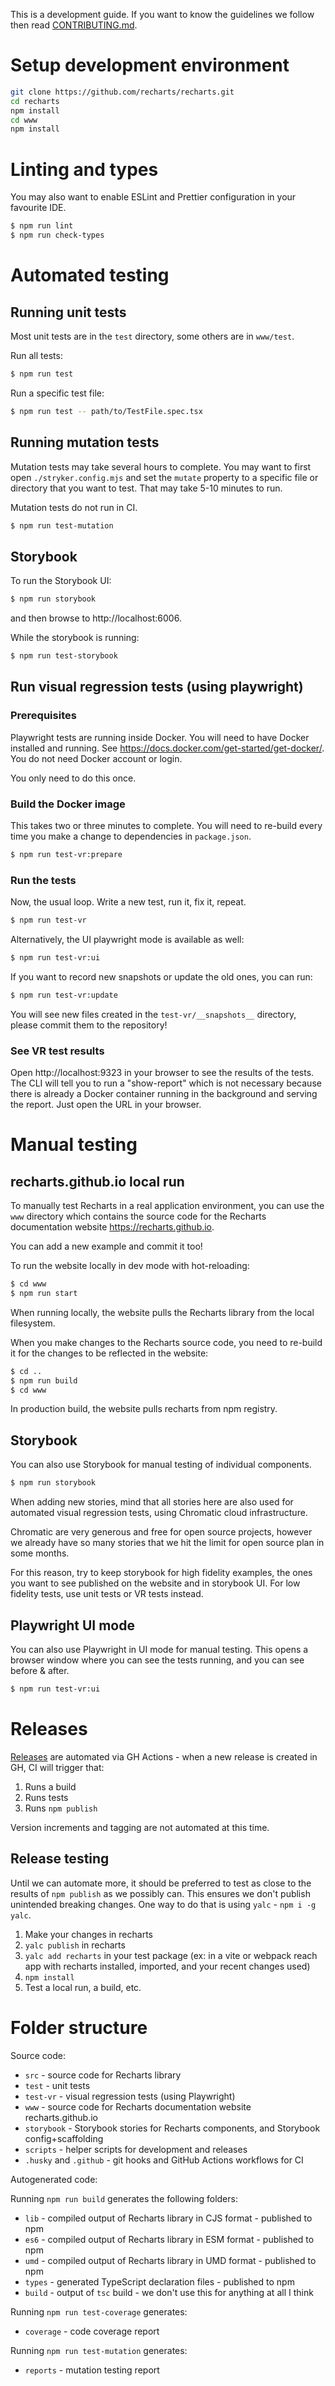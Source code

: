 This is a development guide.
If you want to know the guidelines we follow then read [CONTRIBUTING.md](CONTRIBUTING.md).

# Setup development environment

```sh
git clone https://github.com/recharts/recharts.git
cd recharts
npm install
cd www
npm install
```

# Linting and types

You may also want to enable ESLint and Prettier configuration in your favourite IDE.

```sh
$ npm run lint
$ npm run check-types
```

# Automated testing

## Running unit tests

Most unit tests are in the `test` directory, some others are in `www/test`.

Run all tests:
```sh
$ npm run test
```

Run a specific test file:
```sh
$ npm run test -- path/to/TestFile.spec.tsx
```

## Running mutation tests

Mutation tests may take several hours to complete.
You may want to first open `./stryker.config.mjs` and set the `mutate` property to a specific file or directory
that you want to test. That may take 5-10 minutes to run.

Mutation tests do not run in CI.

```sh
$ npm run test-mutation
```

## Storybook

To run the Storybook UI:

```sh
$ npm run storybook
```

and then browse to http://localhost:6006.

While the storybook is running:

```sh
$ npm run test-storybook
```

## Run visual regression tests (using playwright)

### Prerequisites

Playwright tests are running inside Docker. You will need to have Docker installed and running.
See https://docs.docker.com/get-started/get-docker/. You do not need Docker account or login.

You only need to do this once.

### Build the Docker image

This takes two or three minutes to complete.
You will need to re-build every time you make a change to dependencies in `package.json`.

```sh
$ npm run test-vr:prepare
```

### Run the tests

Now, the usual loop. Write a new test, run it, fix it, repeat.

```sh
$ npm run test-vr
```

Alternatively, the UI playwright mode is available as well:

```sh
$ npm run test-vr:ui
```

If you want to record new snapshots or update the old ones, you can run:

```sh
$ npm run test-vr:update
```

You will see new files created in the `test-vr/__snapshots__` directory, please commit them to the repository!

### See VR test results

Open http://localhost:9323 in your browser to see the results of the tests.
The CLI will tell you to run a "show-report" which is not necessary because there is already a Docker container running
in the background and serving the report. Just open the URL in your browser.

# Manual testing

## recharts.github.io local run

To manually test Recharts in a real application environment, you can use the `www` directory which contains the source code
for the Recharts documentation website https://recharts.github.io.

You can add a new example and commit it too!

To run the website locally in dev mode with hot-reloading:

```sh
$ cd www
$ npm run start
```

When running locally, the website pulls the Recharts library from the local filesystem.

When you make changes to the Recharts source code, you need to re-build it for the changes to be reflected in the website:

```sh
$ cd ..
$ npm run build
$ cd www
```

In production build, the website pulls recharts from npm registry.

## Storybook

You can also use Storybook for manual testing of individual components.

```sh
$ npm run storybook
```

When adding new stories, mind that all stories here are also used for automated visual regression tests,
using Chromatic cloud infrastructure.

Chromatic are very generous and free for open source projects,
however we already have so many stories that we hit the limit for open source plan in some months.

For this reason, try to keep storybook for high fidelity examples, the ones you want to see published on the website
and in storybook UI. For low fidelity tests, use unit tests or VR tests instead.

## Playwright UI mode

You can also use Playwright in UI mode for manual testing. This opens a browser window where you can see the tests running,
and you can see before & after.

```sh
$ npm run test-vr:ui
```

# Releases

[Releases](https://github.com/recharts/recharts/releases) are automated via GH Actions - when a new release is created
in GH, CI will trigger that:

1. Runs a build
2. Runs tests
3. Runs `npm publish`

Version increments and tagging are not automated at this time.

## Release testing

Until we can automate more, it should be preferred to test as close to the results of `npm publish` as we possibly can.
This ensures we don't publish unintended breaking changes. One way to do that is using `yalc` - `npm i -g yalc`.

1. Make your changes in recharts
2. `yalc publish` in recharts
3. `yalc add recharts` in your test package (ex: in a vite or webpack reach app with recharts installed, imported, and
   your recent changes used)
4. `npm install`
5. Test a local run, a build, etc.

# Folder structure

Source code:

- `src` - source code for Recharts library
- `test` - unit tests
- `test-vr` - visual regression tests (using Playwright)
- `www` - source code for Recharts documentation website recharts.github.io
- `storybook` - Storybook stories for Recharts components, and Storybook config+scaffolding
- `scripts` - helper scripts for development and releases
- `.husky` and `.github` - git hooks and GitHub Actions workflows for CI

Autogenerated code:

Running `npm run build` generates the following folders:

- `lib` - compiled output of Recharts library in CJS format - published to npm
- `es6` - compiled output of Recharts library in ESM format - published to npm
- `umd` - compiled output of Recharts library in UMD format - published to npm
- `types` - generated TypeScript declaration files - published to npm
- `build` - output of `tsc` build - we don't use this for anything at all I think

Running `npm run test-coverage` generates:
- `coverage` - code coverage report

Running `npm run test-mutation` generates:
- `reports` - mutation testing report
